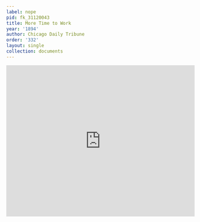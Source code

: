 ```yaml
---
label: nope
pid: fk_31120043
title: More Time to Work
year: '1894'
author: Chicago Daily Tribune
order: '332'
layout: single
collection: documents
---
```

<iframe src="https://northwestern.app.box.com/embed/s/utayma9dmc2id3cq8k4xxauqqgs41ypy?sortColumn=date&view=list" width="500" height="400" frameborder="0" allowfullscreen webkitallowfullscreen msallowfullscreen></iframe>
